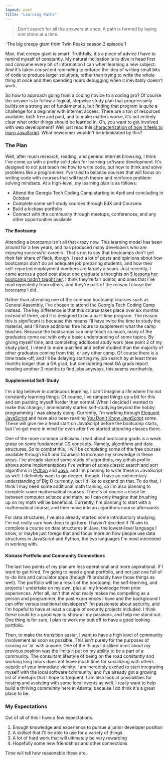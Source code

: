 ```yaml
---
layout: post
title: "Learning Paths"
---
```

> Don't search for all the answers at once. A path is formed by laying one stone at a time.
>
-The big creepy giant from Twin Peaks season 2 episode 1


Man, that creepy giant is smart. Truthfully, it's a piece of advice I have to remind myself of constantly. My natural inclination is to dive in head first and consume every bit of information I can when learning a new subject. And it's taken consistent reminding to enforce the idea of writing small bits of code to produce larger solutions, rather than trying to write the whole thing at once and then spending hours debugging when it inevitably doesn't work.

So how to approach going from a coding novice to a coding pro? Of course the answer is to follow a logical, stepwise study plan that progressively builds on a strong set of fundamentals, but finding that program is quite a challenge for a beginner with internet access. There are a ton of resources available, both free and paid, and to make matters worse, it's not entirely clear what order things should be learned in. Oh, you want to get involved with web development? Well just read this [characterization of how it feels to learn JavaScript](https://hackernoon.com/how-it-feels-to-learn-javascript-in-2016-d3a717dd577f). What newcomer wouldn't be intimidated by this?


### The Plan
Well, after much research, reading, and general internet browsing, I think I've come up with a pretty solid plan for learning software development. It's designed to not just teach me how to write code, but how to think and solve problems like a programmer. I've tried to balance courses that will focus on writing code with courses that will teach theory and reinforce problem-solving mindsets. At a high-level, my learning plan is as follows:

- Attend the Georgia Tech Coding Camp starting in April and concluding in October
- Complete some self-study courses through EdX and Coursera
- Build a kickass portfolio
- Connect with the community through meetups, conferences, and any other opportunities available

#### The Bootcamp
Attending a bootcamp isn't all that crazy now. This learning model has been around for a few years, and has produced many developers who are enjoying successful careers. That's not to say that bootcamps don't get their fair share of flack, though. I read a lot of posts and opinions about how bootcamps don't do an adequate job preparing students, and how their self-reported employment numbers are largely a scam. Just recently, I came across a good post about one graduate's thoughts on [5 lessons her bootcamp hadn't taught her](https://dev.to/kim_hart/5-lessons-my-bootcamp-didnt-teach-me). I think they're fair points, and ones that I've read repeatedly from others, and they're part of the reason I chose the bootcamp I did.

Rather than attending one of the common bootcamp courses such as General Assembly, I've chosen to attend the Georgia Tech Coding Camp instead. The key difference is that this course takes place over six months instead of three, and it is designed to be a part-time program. The reason this is significant is because this means I'll have twice the time to study the material, and I'll have additional free hours to supplement what the camp teaches. Because the bootcamps can only teach so much, many of the graduates come out with only a basic understanding of some topics. By giving myself time, and completing additional study work (see point 2 of my study plan), I intend to more qualified and better studied than the majority of other graduates coming from this, or any other camp. Of course there is a time trade-off, and I'll be delaying starting my job search by at least three months longer than a GA grad, but considering most GA grads report needing another 3 months to find jobs anyways, this seems worthwhile.

#### Supplemental Self-Study
I'm a big believer in continuous learning. I can't imagine a life where I'm not constantly learning things. Of course, I've ramped things up a bit for this and am pushing myself harder than normal. When I decided I wanted to make this change, I immediately started self-studying beyond the hobby programming I was already doing. Currently, I'm working through [Eloquent JavaScript](http://eloquentjavascript.net/) and have also been reading [You Don't Know JavaScript](https://github.com/getify/You-Dont-Know-JS) some. These will give me a head start on JavaScript before the bootcamp starts, but I've got more in mind for even after I've started attending classes there.

One of the more common criticisms I read about bootcamp grads is a weak grasp on some fundamental CS concepts. Namely, algorithms and data structures. So to combat this, I will be completing some of the free courses available through EdX and Coursera to increase my knowledge in these areas. I've already started some study of algorithms, my github profile shows some implementations I've written of some classic search and sort algorithms in [Python](https://github.com/jongrim/python_algorithms) and [Java](https://github.com/jongrim/java_algorithms), and I'm planning to write these in JavaScript as well. I definitely want to go deeper, though. I have an rudimentary understanding of Big O currently, but I'd like to expand on that. To do that, I think I may need some additional math training, so I'm also planning to complete some mathematical courses. There's of course a close tie between computer science and math, so I can only imagine that brushing up on my math will be beneficial. Currently, I'm planning to start with a mathematical course, and then move into an algorithms course afterwards.

For data structures, I've also already started some introductory studying. I'm not really sure how deep to go here. I haven't decided if I'll aim to complete a course on data structures in Java, the lowest-level language I know, or maybe just forego that and focus more on how people use data structures in JavaScript and Python, the two languages I'm most interested in working with.

#### Kickass Portfolio and Community Connections
The last two points of my plan are less operational and more aspirational. If I want to get hired, I'm going to need a great portfolio, and not just one full of to-do lists and calculator apps (though I'll probably have those things as well). The portfolio will be a result of the bootcamp, the self-learning, and projects I undertake on my own, plus all my knowledge from prior experiences. After all, isn't that what really makes me compelling as a person and programmer, the past experiences I have and the background I can offer versus traditional developers? I'm passionate about security, and I'm hopeful to have at least a couple of security projects included. I think these could be a good way to show all my passions, and help me stand out. One thing is for sure, I plan to work my butt off to have a good looking portfolio.

Then, to make the transition easier, I want to have a high level of community involvement as soon as possible. This isn't purely for the purposes of scoring an 'in' with anyone. One of the things I disliked most about my previous position was the limits it put on my ability to be a part of a community. The consultant lifestyle of being on the road constantly and working long hours does not leave much time for socializing with others outside of your immediate vicinity. I am incredibly excited to start integrating myself with the local software community, and I've already got a growing list of meetups that I hope to frequent. I am also look at possibilities for hosting and assisting with some local events as well. I really want to help build a thriving community here in Atlanta, because I do think it's a great place to be.

### My Expectations
Out of all of this I have a few expectations.


1. Enough knowledge and experience to pursue a junior developer position
2. A skillset that I'll be able to use for a variety of things
3. A lot of hard work that will ultimately be very rewarding
4. Hopefully some new friendships and other connections


Time will tell how reasonable these are.
